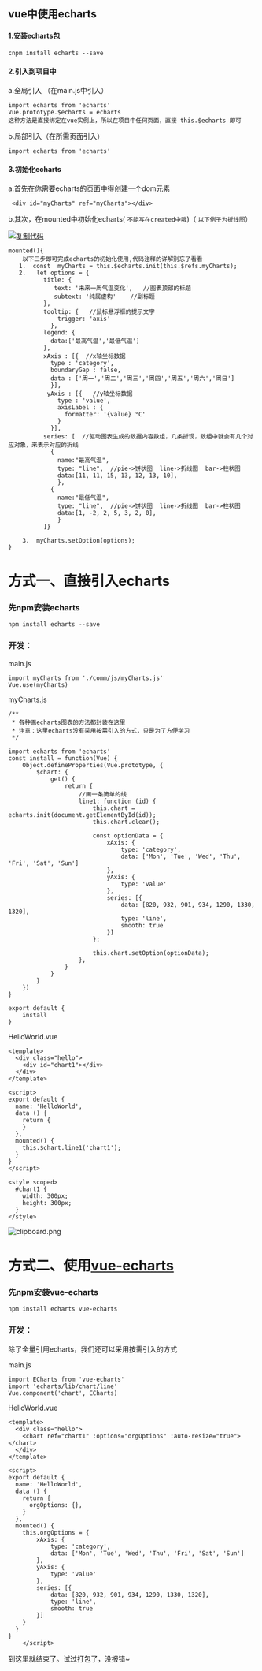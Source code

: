 ## vue中使用echarts

#### 1.安装echarts包

```
cnpm install echarts --save
```

#### 2.引入到项目中

a.全局引入 （在main.js中引入）

```
import echarts from 'echarts'
Vue.prototype.$echarts = echarts
这种方法是直接绑定在vue实例上，所以在项目中任何页面，直接 this.$echarts 即可
```

b.局部引入（在所需页面引入）

```
import echarts from 'echarts'
```

#### 3.初始化echarts

a.首先在你需要echarts的页面中得创建一个dom元素

```
 <div id="myCharts" ref="myCharts"></div>
```

b.其次，在mounted中初始化echarts( `不能写在created中哦`)（ `以下例子为折线图`）

[![复制代码](https://common.cnblogs.com/images/copycode.gif)](javascript:void(0);)

```
mounted(){
    以下三步即可完成echarts的初始化使用,代码注释的详解别忘了看看
   1.  const  myCharts = this.$echarts.init(this.$refs.myCharts);
   2.   let options = {
          title: { 
             text: '未来一周气温变化',   //图表顶部的标题 
             subtext: '纯属虚构'    //副标题
          },
          tooltip: {   //鼠标悬浮框的提示文字
              trigger: 'axis'
            },
          legend: {
            data:['最高气温','最低气温']
          },
          xAxis : [{  //x轴坐标数据
            type : 'category',
            boundaryGap : false,
            data : ['周一','周二','周三','周四','周五','周六','周日']
            }],
           yAxis : [{   //y轴坐标数据
              type : 'value',
              axisLabel : {
                formatter: '{value} °C'
              }
            }],
          series: [  //驱动图表生成的数据内容数组，几条折现，数组中就会有几个对应对象，来表示对应的折线
            {
              name:"最高气温",
              type: "line",  //pie->饼状图  line->折线图  bar->柱状图
              data:[11, 11, 15, 13, 12, 13, 10], 
              },
            {
              name:"最低气温",
              type: "line",  //pie->饼状图  line->折线图  bar->柱状图
              data:[1, -2, 2, 5, 3, 2, 0],
              }
          ]}

    3.  myCharts.setOption(options);
}
```

# 方式一、直接引入echarts

### 先npm安装echarts

```
npm install echarts --save
```

### 开发：

main.js

```
import myCharts from './comm/js/myCharts.js'
Vue.use(myCharts)
```

myCharts.js

```
/**
 * 各种画echarts图表的方法都封装在这里
 * 注意：这里echarts没有采用按需引入的方式，只是为了方便学习
 */

import echarts from 'echarts'
const install = function(Vue) {
    Object.defineProperties(Vue.prototype, {
        $chart: {
            get() {
                return {
                    //画一条简单的线
                    line1: function (id) {
                        this.chart = echarts.init(document.getElementById(id));
                        this.chart.clear();

                        const optionData = {
                            xAxis: {
                                type: 'category',
                                data: ['Mon', 'Tue', 'Wed', 'Thu', 'Fri', 'Sat', 'Sun']
                            },
                            yAxis: {
                                type: 'value'
                            },
                            series: [{
                                data: [820, 932, 901, 934, 1290, 1330, 1320],
                                type: 'line',
                                smooth: true
                            }]
                        };

                        this.chart.setOption(optionData);
                    },
                }
            }
        }
    })
}

export default {
    install
}
```

HelloWorld.vue

```
<template>
  <div class="hello">
    <div id="chart1"></div>
  </div>
</template>

<script>
export default {
  name: 'HelloWorld',
  data () {
    return {
    }
  },
  mounted() {
    this.$chart.line1('chart1');
  }
}
</script>

<style scoped>
  #chart1 {
    width: 300px;
    height: 300px;
  }
</style>
```

![clipboard.png](https://segmentfault.com/img/bVbc22p?w=320&h=480)

# 方式二、使用[vue-echarts](https://github.com/Justineo/vue-echarts)

### 先npm安装vue-echarts

```
npm install echarts vue-echarts
```

### 开发：

除了全量引用echarts，我们还可以采用按需引入的方式

main.js

```
import ECharts from 'vue-echarts'
import 'echarts/lib/chart/line'
Vue.component('chart', ECharts)
```

HelloWorld.vue

```
<template>
  <div class="hello">
    <chart ref="chart1" :options="orgOptions" :auto-resize="true"></chart>
  </div>
</template>

<script>
export default {
  name: 'HelloWorld',
  data () {
    return {
      orgOptions: {},
    }
  },
  mounted() {
    this.orgOptions = {
        xAxis: {
            type: 'category',
            data: ['Mon', 'Tue', 'Wed', 'Thu', 'Fri', 'Sat', 'Sun']
        },
        yAxis: {
            type: 'value'
        },
        series: [{
            data: [820, 932, 901, 934, 1290, 1330, 1320],
            type: 'line',
            smooth: true
        }]
    }
  }
}
    </script>
```

到这里就结束了。试过打包了，没报错~